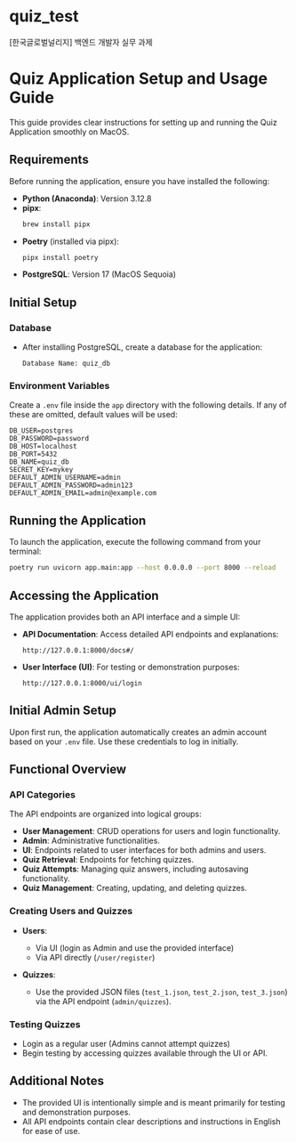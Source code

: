 # quiz_test
[한국글로벌널리지] 백엔드 개발자 실무 과제


# Quiz Application Setup and Usage Guide

This guide provides clear instructions for setting up and running the Quiz Application smoothly on MacOS.

## Requirements

Before running the application, ensure you have installed the following:

- **Python (Anaconda)**: Version 3.12.8
- **pipx**:
  ```bash
  brew install pipx
  ```
- **Poetry** (installed via pipx):
  ```bash
  pipx install poetry
  ```
- **PostgreSQL**: Version 17 (MacOS Sequoia)

## Initial Setup

### Database
- After installing PostgreSQL, create a database for the application:
  ```
  Database Name: quiz_db
  ```

### Environment Variables
Create a `.env` file inside the `app` directory with the following details. If any of these are omitted, default values will be used:

```env
DB_USER=postgres
DB_PASSWORD=password
DB_HOST=localhost
DB_PORT=5432
DB_NAME=quiz_db
SECRET_KEY=mykey
DEFAULT_ADMIN_USERNAME=admin
DEFAULT_ADMIN_PASSWORD=admin123
DEFAULT_ADMIN_EMAIL=admin@example.com
```

## Running the Application
To launch the application, execute the following command from your terminal:

```bash
poetry run uvicorn app.main:app --host 0.0.0.0 --port 8000 --reload
```

## Accessing the Application

The application provides both an API interface and a simple UI:

- **API Documentation**: Access detailed API endpoints and explanations:
  ```
  http://127.0.0.1:8000/docs#/
  ```

- **User Interface (UI)**: For testing or demonstration purposes:
  ```
  http://127.0.0.1:8000/ui/login
  ```

## Initial Admin Setup
Upon first run, the application automatically creates an admin account based on your `.env` file. Use these credentials to log in initially.

## Functional Overview

### API Categories
The API endpoints are organized into logical groups:

- **User Management**: CRUD operations for users and login functionality.
- **Admin**: Administrative functionalities.
- **UI**: Endpoints related to user interfaces for both admins and users.
- **Quiz Retrieval**: Endpoints for fetching quizzes.
- **Quiz Attempts**: Managing quiz answers, including autosaving functionality.
- **Quiz Management**: Creating, updating, and deleting quizzes.

### Creating Users and Quizzes
- **Users**:
  - Via UI (login as Admin and use the provided interface)
  - Via API directly (`/user/register`)

- **Quizzes**:
  - Use the provided JSON files (`test_1.json`, `test_2.json`, `test_3.json`) via the API endpoint (`admin/quizzes`).

### Testing Quizzes
- Login as a regular user (Admins cannot attempt quizzes)
- Begin testing by accessing quizzes available through the UI or API.

## Additional Notes
- The provided UI is intentionally simple and is meant primarily for testing and demonstration purposes.
- All API endpoints contain clear descriptions and instructions in English for ease of use.



